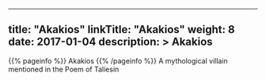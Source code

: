 
---
title: "Akakios"
linkTitle: "Akakios"
weight: 8
date: 2017-01-04
description: >
 Akakios
---

{{% pageinfo %}}
Akakios
{{% /pageinfo %}}
A mythological villain mentioned in the Poem of Taliesin
